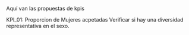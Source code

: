 Aquí van las propuestas de kpis


KPI_01: Proporcion de Mujeres acpetadas
    Verificar si hay una diversidad representativa en el sexo. 